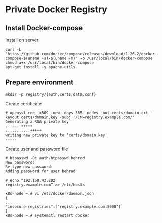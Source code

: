# Private Docker Registry

## Install Docker-compose
Install on server  
```
curl -L "https://github.com/docker/compose/releases/download/1.26.2/docker-compose-$(uname -s)-$(uname -m)" -o /usr/local/bin/docker-compose
chmod a+x /usr/local/bin/docker-compose
apt-get install -y apache-utils
```

## Prepare environment
```
mkdir -p registry/{auth,certs,data,conf}
```

Create certificate  
```
# openssl req -x509 -new -days 365 -nodes -out certs/domain.crt -keyout certs/domain.key -subj '/CN=registry.example.com/'
Generating a RSA private key
.......+++++
...........+++++
writing new private key to 'certs/domain.key'
-----
```

Create user and password file  
```
# htpasswd -Bc auth/htpasswd behrad
New password:
Re-type new password:
Adding password for user behrad
```

```
# echo “192.168.43.202
registry.example.com” >> /etc/hosts
```

```
k8s-node ~:# vi /etc/docker/daemon.json
{
...
"insecure-registries":["registry.example.com:5000"]
}
k8s-node ~:# systemctl restart docker
```

